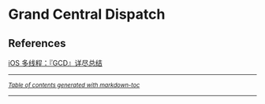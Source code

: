 # Grand Central Dispatch
## References

[iOS 多线程：『GCD』详尽总结](https://bujige.net/blog/iOS-Complete-learning-GCD.html)

----

<small><i><a href='http://ecotrust-canada.github.io/markdown-toc/'>Table of contents generated with markdown-toc</a></i></small>


----
